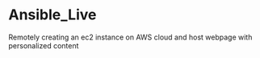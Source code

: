 # Ansible_Live
Remotely creating an ec2 instance on AWS cloud and host webpage with personalized content
